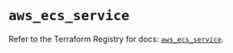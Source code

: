 # `aws_ecs_service`

Refer to the Terraform Registry for docs: [`aws_ecs_service`](https://registry.terraform.io/providers/hashicorp/aws/6.13.0/docs/resources/ecs_service).
